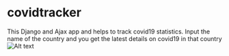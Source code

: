 # covidtracker
This Django and Ajax app and  helps to track covid19 statistics. Input the name of the country and you get the latest details on covid19 in that country
![Alt text](covidtracker/static/images/example.PNG?raw=true "Optional Title")

